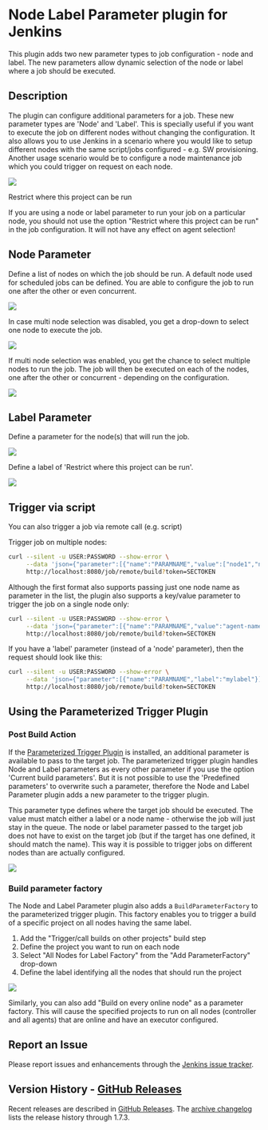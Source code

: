 # Node Label Parameter plugin for Jenkins

This plugin adds two new parameter types to job configuration - node and label.
The new parameters allow dynamic selection of the node or label where a job should be executed.

## Description

The plugin can configure additional parameters for a job.
These new parameter types are 'Node' and 'Label'.
This is specially useful if you want to execute the job on different nodes without changing the configuration.
It also allows you to use Jenkins in a scenario where you would like to setup different nodes with the same script/jobs configured - e.g. SW provisioning.
Another usage scenario would be to configure a node maintenance job which you could trigger on request on each node.

![](images/selectParameter.png)

Restrict where this project can be run

If you are using a node or label parameter to run your job on a particular node, you should not use the option "Restrict where this project can be run" in the job configuration.
It will not have any effect on agent selection!

## Node Parameter

Define a list of nodes on which the job should be run.
A default node used for scheduled jobs can be defined.
You are able to configure the job to run one after the other or even concurrent.

![](images/config_plugin.png)

In case multi node selection was disabled, you get a drop-down to select one node to execute the job.

![](images/triggerWithNode.png)

If multi node selection was enabled, you get the chance to select multiple nodes to run the job.
The job will then be executed on each of the nodes, one after the other or concurrent - depending on the configuration.

![](images/multinode_selection.png)

## Label Parameter

Define a parameter for the node(s) that will run the job.

![](images/labelParameter.png)

Define a label of 'Restrict where this project can be run'.

![](images/triggerWithLabel.png)

## Trigger via script

You can also trigger a job via remote call (e.g. script)

Trigger job on multiple nodes:

``` bash
curl --silent -u USER:PASSWORD --show-error \
     --data 'json={"parameter":[{"name":"PARAMNAME","value":["node1","node2"]}]}&Submit=Build' \
     http://localhost:8080/job/remote/build?token=SECTOKEN
```

Although the first format also supports passing just one node name as parameter in the list, the plugin also supports a key/value parameter to trigger the job on a single node only:

``` bash
curl --silent -u USER:PASSWORD --show-error \
     --data 'json={"parameter":[{"name":"PARAMNAME","value":"agent-name"}]}&Submit=Build' \
     http://localhost:8080/job/remote/build?token=SECTOKEN
```

If you have a 'label' parameter (instead of a 'node' parameter), then the request should look like this:

``` bash
curl --silent -u USER:PASSWORD --show-error \
     --data 'json={"parameter":[{"name":"PARAMNAME","label":"mylabel"}]}&Submit=Build' \
     http://localhost:8080/job/remote/build?token=SECTOKEN
```

## Using the Parameterized Trigger Plugin

### Post Build Action

If the [Parameterized Trigger Plugin](https://plugins.jenkins.io/parameterized-trigger/) is installed, an additional parameter is available to pass to the target job.
The parameterized trigger plugin handles Node and Label parameters as every other parameter if you use the option 'Current build parameters'.
But it is not possible to use the 'Predefined parameters' to overwrite such a parameter, therefore the Node and Label Parameter plugin adds a new parameter to the trigger plugin.

This parameter type defines where the target job should be executed.
The value must match either a label or a node name - otherwise the job will just stay in the queue.
The node or label parameter passed to the target job does not have to exist on the target job (but if the target has one defined, it should match the name).
This way it is possible to trigger jobs on different nodes than are actually configured.

![](images/parameterized-trigger-param.jpg)

### Build parameter factory

The Node and Label Parameter plugin also adds a `BuildParameterFactory` to the parameterized trigger plugin.
This factory enables you to trigger a build of a specific project on all nodes having the same label.

1.  Add the "Trigger/call builds on other projects" build step
2.  Define the project you want to run on each node
3.  Select "All Nodes for Label Factory" from the "Add ParameterFactory" drop-down
4.  Define the label identifying all the nodes that should run the project

![](images/screen-capture-4.jpg)

Similarly, you can also add "Build on every online node" as a parameter factory.
This will cause the specified projects to run on all nodes (controller and all agents) that are online and have an executor configured.

## Report an Issue

Please report issues and enhancements through the [Jenkins issue tracker](https://www.jenkins.io/participate/report-issue/redirect/#15873).

## Version History - [GitHub Releases](https://github.com/jenkinsci/nodelabelparameter-plugin/releases)

Recent releases are described in [GitHub Releases](https://github.com/jenkinsci/nodelabelparameter-plugin/releases).
The [archive changelog](https://github.com/jenkinsci/nodelabelparameter-plugin/blob/82e092e2ef93ef2e76523eb567ac33d4b09a9c1d/CHANGELOG.md#version-history) lists the release history through 1.7.3.
